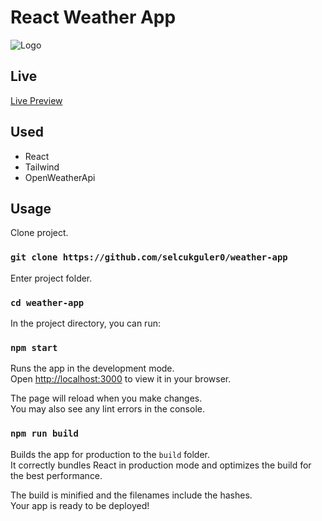 # React Weather App

![Logo](https://i.imgur.com/rN9thus.png)

## Live

[Live Preview](https://i.imgur.com/I08JYyd.png)

## Used
- React
- Tailwind
- OpenWeatherApi

## Usage

Clone project.

### `git clone https://github.com/selcukguler0/weather-app`

Enter project folder.

### `cd weather-app`

In the project directory, you can run:

### `npm start`

Runs the app in the development mode.\
Open [http://localhost:3000](http://localhost:3000) to view it in your browser.

The page will reload when you make changes.\
You may also see any lint errors in the console.

### `npm run build`

Builds the app for production to the `build` folder.\
It correctly bundles React in production mode and optimizes the build for the best performance.

The build is minified and the filenames include the hashes.\
Your app is ready to be deployed!
